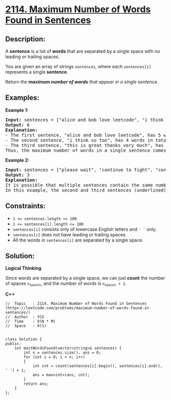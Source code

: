 # [2114. Maximum Number of Words Found in Sentences](https://leetcode.com/problems/maximum-number-of-words-found-in-sentences/)


## Description:

<p>A <strong>sentence</strong> is a list of <strong>words</strong> that are separated by a single space with no leading or trailing spaces.</p>

<p>You are given an array of strings <code>sentences</code>, where each <code>sentences[i]</code> represents a single <strong>sentence</strong>.</p>

<p>Return <em>the <strong>maximum number of words</strong> that appear in a single sentence.</em></p>


## Examples:

<strong>Example 1:</strong>
<pre>
<strong>Input:</strong> sentences = ["alice and bob love leetcode", "i think so too", "this is great thanks very much"]
<strong>Output:</strong> 6
<strong>Explanation:</strong> 
- The first sentence, "alice and bob love leetcode", has 5 words in total.
- The second sentence, "i think so too", has 4 words in total.
- The third sentence, "this is great thanks very much", has 6 words in total.
Thus, the maximum number of words in a single sentence comes from the third sentence, which has 6 words.
</pre>

<strong>Example 2:</strong>
<pre>
<strong>Input:</strong> sentences = ["please wait", "continue to fight", "continue to win"]
<strong>Output:</strong> 3
<strong>Explanation:</strong> 
It is possible that multiple sentences contain the same number of words. 
In this example, the second and third sentences (underlined) have the same number of words.
</pre>


## Constraints:

<ul>
  <li><code>1 <= sentences.length <= 100</code></li>
  <li><code>1 <= sentences[i].length <= 100</code></li>
  <li><code>sentences[i]</code> consists only of lowercase English letters and <code>' '</code> only.</li>
  <li><code>sentences[i]</code> does not have leading or trailing spaces.</li>
  <li>All the words in <code>sentences[i]</code> are separated by a single space.</li>
</ul>


## Solution:

<strong>Logical Thinking</strong>
<p>Since words are separated by a single space, we can just <strong>count</strong> the number of spaces <code>n<sub>spaces</sub></code>, and the number of words is <code>n<sub>spaces</sub> + 1</code>.</p>


<strong>C++</strong>

```
//  Topic   : 2114. Maximum Number of Words Found in Sentences (https://leetcode.com/problems/maximum-number-of-words-found-in-sentences/)
//  Author  : YCX
//  Time    : O(N * M)
//  Space   : O(1)


class Solution {
public:
    int mostWordsFound(vector<string>& sentences) {
        int n = sentences.size(), ans = 0;
        for (int i = 0; i < n; i++)
        {
            int cnt = count(sentences[i].begin(), sentences[i].end(), ' ') + 1;
            ans = max<int>(ans, cnt);
        }
        return ans;
    }
};
```